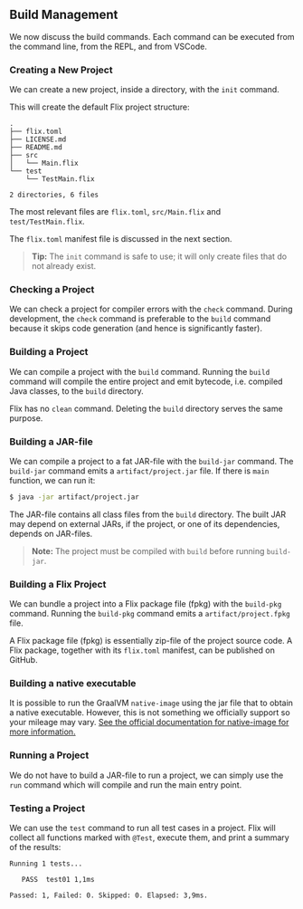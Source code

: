 ## Build Management

We now discuss the build commands. Each command can be executed from the command
line, from the REPL, and from VSCode.

### Creating a New Project

We can create a new project, inside a directory, with the `init` command.

This will create the default Flix project structure:

```
.
├── flix.toml
├── LICENSE.md
├── README.md
├── src
│   └── Main.flix
└── test
    └── TestMain.flix

2 directories, 6 files
```

The most relevant files are `flix.toml`, `src/Main.flix` and
`test/TestMain.flix`.

The `flix.toml` manifest file is discussed in the next section.

> **Tip:** The `init` command is safe to use; it will only create files that do
> not already exist.

### Checking a Project

We can check a project for compiler errors with the `check` command. During
development, the `check` command is preferable to the `build` command because it
skips code generation (and hence is significantly faster).

### Building a Project

We can compile a project with the `build` command. Running the `build` command
will compile the entire project and emit bytecode, i.e. compiled Java classes,
to the `build` directory.

Flix has no `clean` command. Deleting the `build` directory serves the same
purpose.

### Building a JAR-file

We can compile a project to a fat JAR-file with the `build-jar` command. The
`build-jar` command emits a `artifact/project.jar` file. If there is `main`
function, we can run it:

```bash
$ java -jar artifact/project.jar
```

The JAR-file contains all class files from the `build` directory. The built JAR
may depend on external JARs, if the project, or one of its dependencies, depends
on JAR-files.

> **Note:** The project must be compiled with `build` before running
> `build-jar`.

### Building a Flix Project

We can bundle a project into a Flix package file (fpkg) with the `build-pkg`
command. Running the `build-pkg` command emits a `artifact/project.fpkg` file.

A Flix package file (fpkg) is essentially zip-file of the project source code. A
Flix package, together with its `flix.toml` manifest, can be published on
GitHub.

### Building a native executable

It is possible to run the GraalVM `native-image` using the
jar file that to obtain a native executable.
However, this is not something we officially support so
your mileage may vary.
[See the official documentation for native-image for more information.](https://www.graalvm.org/latest/reference-manual/native-image/)

### Running a Project

We do not have to build a JAR-file to run a project, we can simply use the `run`
command which will compile and run the main entry point.

### Testing a Project

We can use the `test` command to run all test cases in a project. Flix will
collect all functions marked with `@Test`, execute them, and print a summary of
the results:

```
Running 1 tests...

   PASS  test01 1,1ms

Passed: 1, Failed: 0. Skipped: 0. Elapsed: 3,9ms.
```
